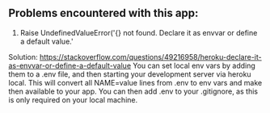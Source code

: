 ## Problems encountered with this app:

1. Raise UndefinedValueError('{} not found. Declare it as envvar or define a default value.'

Solution: https://stackoverflow.com/questions/49216958/heroku-declare-it-as-envvar-or-define-a-default-value
You can set local env vars by adding them to a .env file, and then starting your development server via heroku local. This will convert all NAME=value lines from .env to env vars and make then available to your app. You can then add .env to your .gitignore, as this is only required on your local machine.
